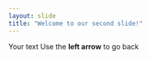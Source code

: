 ```yaml
---
layout: slide
title: "Welcome to our second slide!"
---
```

Your text
Use the **left arrow** to go back
